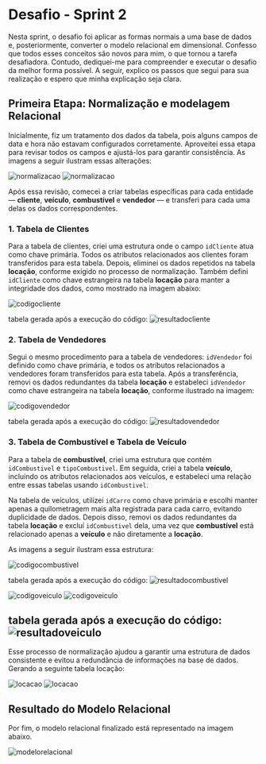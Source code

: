 # Desafio - Sprint 2

Nesta sprint, o desafio foi aplicar as formas normais a uma base de dados e, posteriormente, converter o modelo relacional em dimensional. Confesso que todos esses conceitos são novos para mim, o que tornou a tarefa desafiadora. Contudo, dediquei-me para compreender e executar o desafio da melhor forma possível. A seguir, explico os passos que segui para sua realização e espero que minha explicação seja clara.

## Primeira Etapa: Normalização e modelagem Relacional

Inicialmente, fiz um tratamento dos dados da tabela, pois alguns campos de data e hora não estavam configurados corretamente. Aproveitei essa etapa para revisar todos os campos e ajustá-los para garantir consistência. As imagens a seguir ilustram essas alterações:

![normalizacao](../Evidencias/Desafio-Relacional/tratamentodados.png)
![normalizacao](../Evidencias/Desafio-Relacional/tratamentodados2.png)

Após essa revisão, comecei a criar tabelas específicas para cada entidade — **cliente**, **veículo**, **combustível** e **vendedor** — e transferi para cada uma delas os dados correspondentes.

### 1. Tabela de Clientes

Para a tabela de clientes, criei uma estrutura onde o campo `idCliente` atua como chave primária. Todos os atributos relacionados aos clientes foram transferidos para esta tabela. Depois, eliminei os dados repetidos na tabela **locação**, conforme exigido no processo de normalização. Também defini `idCliente` como chave estrangeira na tabela **locação** para manter a integridade dos dados, como mostrado na imagem abaixo:

![codigocliente](../Evidencias/Desafio-Relacional/cliente.png)

tabela gerada após a execução do código: 
![resultadocliente](../Evidencias/Desafio-Relacional/tbcliente.png)

### 2. Tabela de Vendedores

Segui o mesmo procedimento para a tabela de vendedores: `idVendedor` foi definido como chave primária, e todos os atributos relacionados a vendedores foram transferidos para esta tabela. Após a transferência, removi os dados redundantes da tabela **locação** e estabeleci `idVendedor` como chave estrangeira na tabela **locação**, conforme ilustrado na imagem:

![codigovendedor](../Evidencias/Desafio-Relacional/vendedor.png)

tabela gerada após a execução do código: 
![resultadovendedor](../Evidencias/Desafio-Relacional/tbvendedor.png)

### 3. Tabela de Combustível e Tabela de Veículo

Para a tabela de **combustível**, criei uma estrutura que contém `idCombustivel` e `tipoCombustivel`. Em seguida, criei a tabela **veículo**, incluindo os atributos relacionados aos veículos, e estabeleci uma relação entre essas tabelas usando `idCombustivel`.

Na tabela de veículos, utilizei `idCarro` como chave primária e escolhi manter apenas a quilometragem mais alta registrada para cada carro, evitando duplicidade de dados. Depois disso, removi os dados redundantes da tabela **locação** e excluí `idCombustivel` dela, uma vez que **combustível** está relacionado apenas a **veículo** e não diretamente a **locação**.

As imagens a seguir ilustram essa estrutura:

![codigocombustivel](../Evidencias/Desafio-Relacional/combustivel.png)

tabela gerada após a execução do código: 
![resultadocombustivel](../Evidencias/Desafio-Relacional/tbcombustivel.png)

![codigoveiculo](../Evidencias/Desafio-Relacional/veiculo.png)
![codigoveiculo](../Evidencias/Desafio-Relacional/veiculo2.png)

tabela gerada após a execução do código: 
![resultadoveiculo](../Evidencias/Desafio-Relacional/tbcarro.png)
---

Esse processo de normalização ajudou a garantir uma estrutura de dados consistente e evitou a redundância de informações na base de dados.
Gerando a seguinte tabela locação:

![locacao](../Evidencias/Desafio-Relacional/tblocacao1.png)
![locacao](../Evidencias/Desafio-Relacional/tblocacao2.png)

## Resultado do Modelo Relacional

Por fim, o modelo relacional finalizado está representado na imagem abaixo.

![modelorelacional](../Evidencias/Desafio-Relacional/modelorelacional.png)